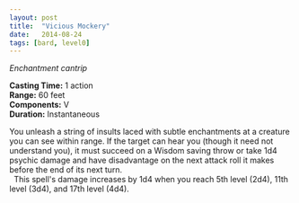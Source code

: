 ```yaml
---
layout: post
title:  "Vicious Mockery"
date:   2014-08-24
tags: [bard, level0]
---
```


_Enchantment cantrip_

**Casting Time:** 1 action  
**Range:** 60 feet  
**Components:** V  
**Duration:** Instantaneous

You unleash a string of insults laced with subtle enchantments at a creature you can see within range. If the target can hear you (though it need not understand you), it must succeed on a Wisdom saving throw or take 1d4 psychic damage and have disadvantage on the next attack roll it makes before the end of its next turn.  
&nbsp;&nbsp;This spell's damage increases by 1d4 when you reach 5th level (2d4), 11th level (3d4), and 17th level (4d4).
